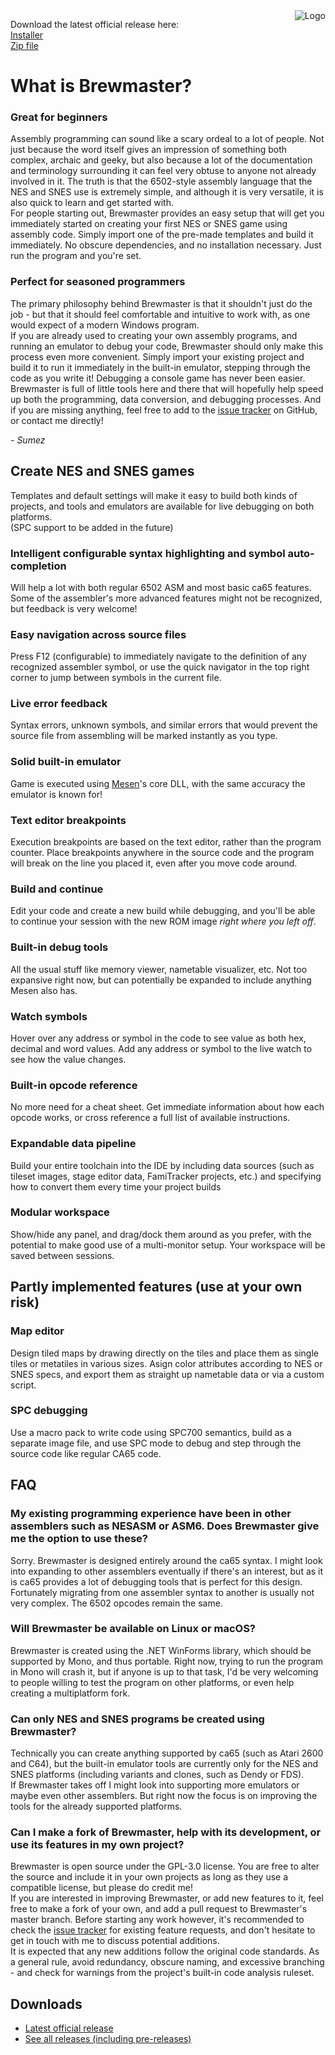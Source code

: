 <img align="right" src="logo.png" alt="Logo" style="margin: 0 0 5px 5px;" />

Download the latest official release here:  
[Installer](https://github.com/Sumez/Brewmaster/releases/latest/download/BrewmasterSetup.exe)  
[Zip file](https://github.com/Sumez/Brewmaster/releases/latest/download/Brewmaster.zip)  

# What is Brewmaster?
### Great for beginners
Assembly programming can sound like a scary ordeal to a lot of people. Not just because the word itself gives an impression of something both complex, archaic and geeky, but also because a lot of the documentation and terminology surrounding it can feel very obtuse to anyone not already involved in it. The truth is that the 6502-style assembly language that the NES and SNES use is extremely simple, and although it is very versatile, it is also quick to learn and get started with.  
For people starting out, Brewmaster provides an easy setup that will get you immediately started on creating your first NES or SNES game using assembly code. Simply import one of the pre-made templates and build it immediately. No obscure dependencies, and no installation necessary. Just run the program and you're set.
### Perfect for seasoned programmers
The primary philosophy behind Brewmaster is that it shouldn't just do the job - but that it should feel comfortable and intuitive to work with, as one would expect of a modern Windows program.  
If you are already used to creating your own assembly programs, and running an emulator to debug your code, Brewmaster should only make this process even more convenient. Simply import your existing project and build it to run it immediately in the built-in emulator, stepping through the code as you write it! Debugging a console game has never been easier.  
Brewmaster is full of little tools here and there that will hopefully help speed up both the programming, data conversion, and debugging processes. And if you are missing anything, feel free to add to the [issue tracker](https://github.com/Sumez/Brewmaster/issues) on GitHub, or contact me directly!

*- Sumez*


## Create NES and SNES games
Templates and default settings will make it easy to build both kinds of projects, and tools and emulators are available for live debugging on both platforms.  
(SPC support to be added in the future)

### Intelligent configurable syntax highlighting and symbol auto-completion
Will help a lot with both regular 6502 ASM and most basic ca65 features. Some of the assembler's more advanced features might not be recognized, but feedback is very welcome!

### Easy navigation across source files
Press F12 (configurable) to immediately navigate to the definition of any recognized assembler symbol, or use the quick navigator in the top right corner to jump between symbols in the current file.

### Live error feedback
Syntax errors, unknown symbols, and similar errors that would prevent the source file from assembling will be marked instantly as you type.

### Solid built-in emulator
Game is executed using [Mesen](https://github.com/SourMesen/Mesen)'s core DLL, with the same accuracy the emulator is known for!

### Text editor breakpoints
Execution breakpoints are based on the text editor, rather than the program counter. Place breakpoints anywhere in the source code and the program will break on the line you placed it, even after you move code around.

### Build and continue
Edit your code and create a new build while debugging, and you'll be able to continue your session with the new ROM image *right where you left off*.

### Built-in debug tools
All the usual stuff like memory viewer, nametable visualizer, etc. Not too expansive right now, but can potentially be expanded to include anything Mesen also has.

### Watch symbols
Hover over any address or symbol in the code to see value as both hex, decimal and word values. Add any address or symbol to the live watch to see how the value changes.

### Built-in opcode reference
No more need for a cheat sheet. Get immediate information about how each opcode works, or cross reference a full list of available instructions.

### Expandable data pipeline
Build your entire toolchain into the IDE by including data sources (such as tileset images, stage editor data, FamiTracker projects, etc.) and specifying how to convert them every time your project builds

### Modular workspace
Show/hide any panel, and drag/dock them around as you prefer, with the potential to make good use of a multi-monitor setup. Your workspace will be saved between sessions.

## Partly implemented features (use at your own risk)
### Map editor
Design tiled maps by drawing directly on the tiles and place them as single tiles or metatiles in various sizes. Asign color attributes according to NES or SNES specs, and export them as straight up nametable data or via a custom script.

### SPC debugging
Use a macro pack to write code using SPC700 semantics, build as a separate image file, and use SPC mode to debug and step through the source code like regular CA65 code.


## FAQ
### My existing programming experience have been in other assemblers such as NESASM or ASM6. Does Brewmaster give me the option to use these?
Sorry. Brewmaster is designed entirely around the ca65 syntax. I might look into expanding to other assemblers eventually if there's an interest, but as it is ca65 provides a lot of debugging tools that is perfect for this design. Fortunately migrating from one assembler syntax to another is usually not very complex. The 6502 opcodes remain the same.
### Will Brewmaster be available on Linux or macOS?
Brewmaster is created using the .NET WinForms library, which should be supported by Mono, and thus portable. Right now, trying to run the program in Mono will crash it, but if anyone is up to that task, I'd be very welcoming to people willing to test the program on other platforms, or even help creating a multiplatform fork.
### Can only NES and SNES programs be created using Brewmaster?
Technically you can create anything supported by ca65 (such as Atari 2600 and C64), but the built-in emulator tools are currently only for the NES and SNES platforms (including variants and clones, such as Dendy or FDS).  
If Brewmaster takes off I might look into supporting more emulators or maybe even other assemblers. But right now the focus is on improving the tools for the already supported platforms.
### Can I make a fork of Brewmaster, help with its development, or use its features in my own project?
Brewmaster is open source under the GPL-3.0 license. You are free to alter the source and include it in your own projects as long as they use a compatible license, but please do credit me!  
If you are interested in improving Brewmaster, or add new features to it, feel free to make a fork of your own, and add a pull request to Brewmaster's master branch. Before starting any work however, it's recommended to check the [issue tracker](https://github.com/Sumez/Brewmaster/issues) for existing feature requests, and don't hesitate to get in touch with me to discuss potential additions.  
It is expected that any new additions follow the original code standards. As a general rule, avoid redundancy, obscure naming, and excessive branching - and check for warnings from the project's built-in code analysis ruleset.

## Downloads
- [Latest official release](https://github.com/Sumez/Brewmaster/releases/latest)
- [See all releases (including pre-releases)](https://github.com/Sumez/Brewmaster/releases)